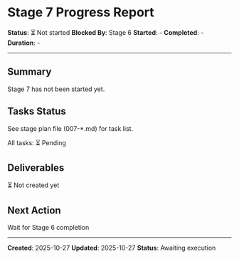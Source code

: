 # Stage 7 Progress Report

**Status**: ⏳ Not started
**Blocked By**: Stage 6
**Started**: -
**Completed**: -
**Duration**: -

---

## Summary

Stage 7 has not been started yet.

## Tasks Status

See stage plan file (007-*.md) for task list.

All tasks: ⏳ Pending

## Deliverables

⏳ Not created yet

## Next Action

Wait for Stage 6 completion

---

**Created**: 2025-10-27
**Updated**: 2025-10-27
**Status**: Awaiting execution
